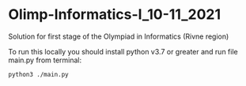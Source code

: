 # Olimp-Informatics-I_10-11_2021
Solution for first stage of the Olympiad in Informatics (Rivne region)

To run this locally you should install python v3.7 or greater and run file main.py from terminal:

```bash
python3 ./main.py
```

